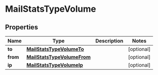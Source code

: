 # MailStatsTypeVolume

## Properties
Name | Type | Description | Notes
------------ | ------------- | ------------- | -------------
**to** | [**MailStatsTypeVolumeTo**](MailStatsTypeVolumeTo.md) |  |  [optional]
**from** | [**MailStatsTypeVolumeFrom**](MailStatsTypeVolumeFrom.md) |  |  [optional]
**ip** | [**MailStatsTypeVolumeIp**](MailStatsTypeVolumeIp.md) |  |  [optional]
